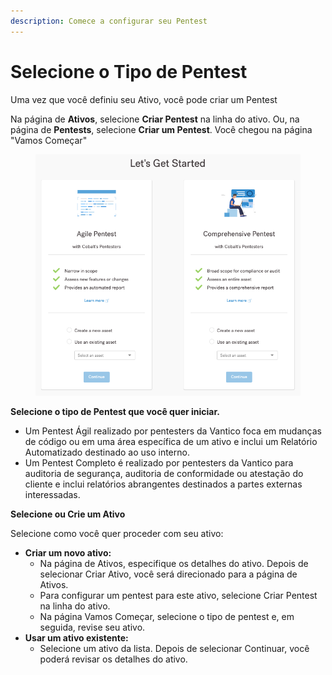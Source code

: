 ```yaml
---
description: Comece a configurar seu Pentest
---
```


# Selecione o Tipo de Pentest

Uma vez que você definiu seu Ativo, você pode criar um Pentest



Na página de **Ativos**, selecione **Criar Pentest** na linha do ativo. Ou, na página de **Pentests**, selecione **Criar um Pentest**. Você chegou na página "Vamos Começar"



<figure><img src="../../.gitbook/assets/LetsGetStartedScreen.png" alt=""><figcaption></figcaption></figure>



**Selecione o tipo de Pentest que você quer iniciar.**

* Um Pentest Ágil realizado por pentesters da Vantico foca em mudanças de código ou em uma área específica de um ativo e inclui um Relatório Automatizado destinado ao uso interno.
* Um Pentest Completo é realizado por pentesters da Vantico para auditoria de segurança, auditoria de conformidade ou atestação do cliente e inclui relatórios abrangentes destinados a partes externas interessadas.



**Selecione ou Crie um Ativo**

Selecione como você quer proceder com seu ativo:

* **Criar um novo ativo:**
  * Na página de Ativos, especifique os detalhes do ativo. Depois de selecionar Criar Ativo, você será direcionado para a página de Ativos.
  * Para configurar um pentest para este ativo, selecione Criar Pentest na linha do ativo.
  * Na página Vamos Começar, selecione o tipo de pentest e, em seguida, revise seu ativo.
* **Usar um ativo existente:**
  * Selecione um ativo da lista. Depois de selecionar Continuar, você poderá revisar os detalhes do ativo.
